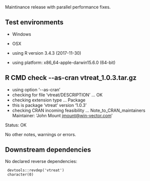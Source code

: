 
Maintinance release with parallel performance fixes.

## Test environments

 * Windows

 
 * OSX
 * using R version 3.4.3 (2017-11-30)
 * using platform: x86_64-apple-darwin15.6.0 (64-bit)


## R CMD check --as-cran vtreat_1.0.3.tar.gz

  * using option ‘--as-cran’
  * checking for file ‘vtreat/DESCRIPTION’ ... OK
  * checking extension type ... Package
  * this is package ‘vtreat’ version ‘1.0.3’
  * checking CRAN incoming feasibility ... Note_to_CRAN_maintainers
    Maintainer: ‘John Mount <jmount@win-vector.com>’

Status: OK

No other notes, warnings or errors.


## Downstream dependencies

No declared reverse dependencies:

     devtools::revdep('vtreat')
     character(0)
